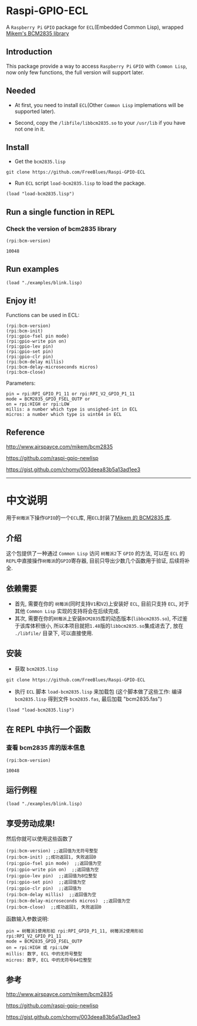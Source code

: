# Raspi-GPIO-ECL

A `Raspberry Pi` `GPIO` package for `ECL`(Embedded Common Lisp), wrapped  [Mikem's BCM2835 library](http://www.airspayce.com/mikem/bcm2835)

##  Introduction

This package provide a way to access `Raspberry Pi` `GPIO` with `Common Lisp`, now only few functions, the full version will support later.

##  Needed 

- At first, you need to install `ECL`(Other `Common Lisp` implemations will be supported later). 

- Second, copy the `/libfile/libbcm2835.so` to your `/usr/lib` if you have not one in it.

##  Install

- Get the `bcm2835.lisp`    
```
git clone https://github.com/FreeBlues/Raspi-GPIO-ECL   
``` 

- Run `ECL` script `load-bcm2835.lisp` to load the package.   
```
(load "load-bcm2835.lisp")   
```

##  Run a single function in REPL

### Check the version of bcm2835 library
```
(rpi:bcm-version)

10048
```

##  Run examples
```
(load "./examples/blink.lisp)
```


##  Enjoy it!   

Functions can be used in ECL:
```
(rpi:bcm-version)
(rpi:bcm-init)                                                               
(rpi:gpio-fsel pin mode)                                           
(rpi:gpio-write pin on)                                            
(rpi:gpio-lev pin)                                                       
(rpi:gpio-set pin)                                                      
(rpi:gpio-clr pin)                                                       
(rpi:bcm-delay millis)                                                   
(rpi:bcm-delay-microseconds micros)                                      
(rpi:bcm-close)
```
Parameters:
```
pin = rpi:RPI_GPIO_P1_11 or rpi:RPI_V2_GPIO_P1_11
mode = BCM2835_GPIO_FSEL_OUTP or
on = rpi:HIGH or rpi:LOW
millis: a number which type is unsighed-int in ECL
micros: a number which type is uint64 in ECL
```

##  Reference

http://www.airspayce.com/mikem/bcm2835

https://github.com/raspi-gpio-newlisp   

https://gist.github.com/chomy/003deea83b5a13ad1ee3

---

# 中文说明

用于`树莓派`下操作`GPIO`的一个`ECL`库, 用`ECL`封装了[Mikem 的 BCM2835 库](http://www.airspayce.com/mikem/bcm2835).

##  介绍

这个包提供了一种通过 `Common Lisp` 访问 `树莓派2`下 `GPIO` 的方法, 可以在 `ECL` 的`REPL`中直接操作`树莓派`的`GPIO`寄存器, 目前只导出少数几个函数用于验证, 后续将补全.

##  依赖需要

- 首先, 需要在你的 `树莓派`(同时支持`V1`和`V2`)上安装好 `ECL`, 目前只支持 `ECL`, 对于其他 `Common Lisp` 实现的支持将会在后续完成.
- 其次, 需要在你的`树莓派`上安装`BCM2835`库的动态版本(`libbcm2835.so`), 不过鉴于该库体积很小, 所以本项目就把`1.48`版的`libbcm2835.so`集成进去了, 放在 `./libfile/` 目录下, 可以直接使用. 

##  安装

- 获取 `bcm2835.lisp` 
```
git clone https://github.com/FreeBlues/Raspi-GPIO-ECL
```
- 执行 `ECL` 脚本 `load-bcm2835.lisp` 来加载包 (这个脚本做了这些工作: 编译 `bcm2835.lisp` 得到文件 `bcm2835.fas`, 最后加载 "bcm2835.fas")   
```
(load "load-bcm2835.lisp")   
```

##  在 REPL 中执行一个函数

### 查看 bcm2835 库的版本信息
```
(rpi:bcm-version)

10048
```

##  运行例程
```
(load "./examples/blink.lisp)
```

##  享受劳动成果!

然后你就可以使用这些函数了

```
(rpi:bcm-version) ;;返回值为无符号整型
(rpi:bcm-init) ;;成功返回1, 失败返回0                                                               
(rpi:gpio-fsel pin mode)  ;;返回值为空                                           
(rpi:gpio-write pin on)  ;;返回值为空                               
(rpi:gpio-lev pin)  ;;返回值为8位整型                                                       
(rpi:gpio-set pin)  ;;返回值为空                                      
(rpi:gpio-clr pin)  ;;返回值为                                           
(rpi:bcm-delay millis)  ;;返回值为空                                            
(rpi:bcm-delay-microseconds micros)  ;;返回值为空                                      
(rpi:bcm-close)  ;;成功返回1, 失败返回0 
```

函数输入参数说明:
```
pin = 树莓派1使用形如 rpi:RPI_GPIO_P1_11, 树莓派2使用形如 rpi:RPI_V2_GPIO_P1_11
mode = BCM2835_GPIO_FSEL_OUTP
on = rpi:HIGH 或 rpi:LOW
millis: 数字, ECL 中的无符号整型
micros: 数字, ECL 中的无符号64位整型
```


##  参考

http://www.airspayce.com/mikem/bcm2835

https://github.com/raspi-gpio-newlisp   

https://gist.github.com/chomy/003deea83b5a13ad1ee3
